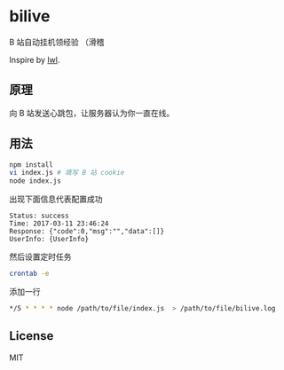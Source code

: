 # bilive

B 站自动挂机领经验 （滑稽

Inspire by [lwl](https://blog.lwl12.com/read/bilibili-live-upgrade.html).

## 原理

向 B 站发送心跳包，让服务器认为你一直在线。

## 用法

``` sh
npm install
vi index.js # 填写 B 站 cookie
node index.js
```

出现下面信息代表配置成功

```
Status: success
Time: 2017-03-11 23:46:24
Response: {"code":0,"msg":"","data":[]}
UserInfo: {UserInfo}
```

然后设置定时任务

``` sh
crontab -e
```

添加一行

```sh
*/5 * * * * node /path/to/file/index.js  > /path/to/file/bilive.log
```

## License

MIT